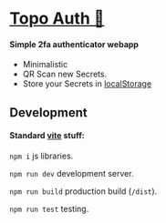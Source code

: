 # [Topo Auth 🦦](https://topoauth.org/)

#### Simple 2fa authenticator webapp

* Minimalistic 
* QR Scan new Secrets.
* Store your Secrets in [localStorage](https://www.w3schools.com/jsref/prop_win_localstorage.asp)


## Development

#### Standard [vite](https://vite.dev/) stuff:

`npm i` js libraries.

`npm run dev` development server.

`npm run build` production build (`/dist`).

`npm run test` testing.
